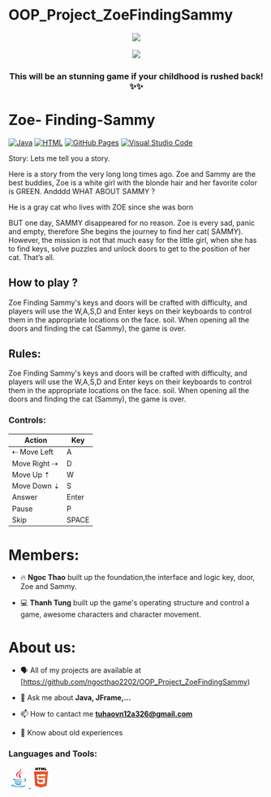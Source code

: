 # OOP_Project_ZoeFindingSammy
<p align="center">
  <!-- Typing SVG by DenverCoder1 - https://github.com/DenverCoder1/readme-typing-svg -->
    <a href="https://github.com/ducthinh17/Space-Invaders">
    <img src="https://readme-typing-svg.demolab.com?font=Fira+Code&size=35&pause=1000&color=538CF7&width=550&lines=Wellcome+to+Where's+Sammy )](https://git.io/typing-svg" /> </a>
</p>

<p align="center">
  <!-- Typing SVG by DenverCoder1 - https://github.com/DenverCoder1/readme-typing-svg -->
    <a href="https://github.com/ducthinh17/Space-Invaders">
    <img src="https://readme-typing-svg.demolab.com?font=Fira+Code&size=30&duration=1&pause=1000&color=538CF7&multiline=true&width=430&lines=Group's+name:Find+Sammy )](https://git.io/typing-svg" /> </a>
</p>

<h3 align="center">This will be an stunning game if your childhood is rushed back! ✨✨</h3>

# Zoe- Finding-Sammy
<p>
<a href="#"><img alt="Java" src="https://custom-icon-badges.demolab.com/badge/Java-007396.svg?logo=java&logoColor=white"></a>
<a href="#"><img alt="HTML" src="https://img.shields.io/badge/HTML-E34F26.svg?logo=html5&logoColor=white"></a>  
<a href="#"><img alt="GitHub Pages" src="https://img.shields.io/badge/GitHub%20Pages-327FC7.svg?logo=github&logoColor=white"></a>
<a href="#"><img alt="Visual Studio Code" src="https://img.shields.io/badge/Visual%20Studio%20Code-0078d7.svg?logo=visual-studio-code&logoColor=white"></a>
</p>


Story:
Lets me tell you a story.  

Here is a story from the very long long times ago. Zoe and Sammy are the best buddies, Zoe is a white girl with the blonde hair and her favorite color is GREEN. Andddd WHAT ABOUT SAMMY ?  

He is a gray cat who lives with ZOE since she was born 

BUT one day, SAMMY disappeared for no reason. Zoe is every sad, panic and empty, therefore She begins the journey to find her cat( SAMMY). However, the mission is not that much easy for the little girl, when she has to find keys, solve puzzles and unlock doors to get to the position of her cat. That’s all. 


## How to play ?
Zoe Finding Sammy's keys and doors will be crafted with difficulty, and players will use the W,A,S,D and Enter keys on their keyboards to control them in the appropriate locations on the face. soil. When opening all the doors and finding the cat (Sammy), the game is over.
## Rules:
Zoe Finding Sammy's keys and doors will be crafted with difficulty, and players will use the W,A,S,D and Enter keys on their keyboards to control them in the appropriate locations on the face. soil. When opening all the doors and finding the cat (Sammy), the game is over.

### Controls:
| Action | Key      |
|--------|----------|
| ⇠ Move Left   | A    |
| Move Right ⇢  | D      |
| Move Up ⇡  | W     |
| Move Down ⇣  | S      |
| Answer | Enter |
| Pause  | P     |
| Skip   | SPACE |



# Members:


- 🔥  **Ngoc Thao** built up the foundation,the interface and logic key, door, Zoe and Sammy.

- 💻  **Thanh Tung** built up the game's operating structure and control a game, awesome characters and character movement.
  
# About us:

- 🗣 All of my projects are available at [https://github.com/ngocthao2202/OOP_Project_ZoeFindingSammy)

- 💬 Ask me about **Java, JFrame,...**

- 📫 How to cantact me **tuhaovn12a326@gmail.com**

- 📄 Know about old experiences 

<h3 align="left">Languages and Tools:</h3>
<p align="left">  </a> <a href="https://www.java.com" target="_blank" rel="noreferrer"> <img src="https://raw.githubusercontent.com/devicons/devicon/master/icons/java/java-original.svg" alt="java" width="40" height="40"/> </a>
<a href="https://www.w3.org/html/" target="_blank" rel="noreferrer"> <img src="https://raw.githubusercontent.com/devicons/devicon/master/icons/html5/html5-original-wordmark.svg" alt="html5" width="40" height="40"/> </a></p>
